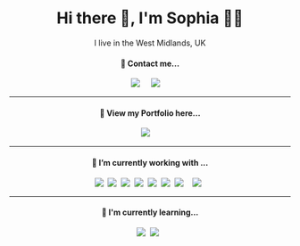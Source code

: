 <h1 align='center'> Hi there 👋, I'm Sophia  👩‍💻 </h1>

<p align='center'>
  I live in the West Midlands, UK
</p>
  
  <h4 align='center'>🌺 Contact me...</h4>
<p align='center'>
  <a href="https://www.linkedin.com/in/sophia-wall/"><img src="https://img.shields.io/badge/linkedin-%230077B5.svg?&style=for-the-badge&logo=linkedin&logoColor=white" /></a>&nbsp;&nbsp;&nbsp;&nbsp;
  <a href="mailto:sophiapwall@yahoo.co.uk?subject=Hi%20Sophia"><img src="https://img.shields.io/badge/gmail-%23D14836.svg?&style=for-the-badge&logo=gmail&logoColor=white" /></a>&nbsp;&nbsp;&nbsp;&nbsp;

</p>


<hr>


<h4 align='center'>💬  View my Portfolio here...</h4>
<p align='center'>
    <a href="https://sophia4422.github.io/my-react-portfolio/"><img src="https://img.shields.io/badge/Portfolio-%23000000.svg?style=for-the-badge&logo=react&logoColor=%2361DAFB" /></a>&nbsp;&nbsp;&nbsp;&nbsp;
</p>

<hr>

<h4 align='center'>🔭  I’m currently working with ...</h4>

<p align='center'>
  <img src="https://img.shields.io/badge/html5%20-%23e34f26.svg?&style=for-the-badge&logo=html5&logoColor=white" />&nbsp;&nbsp;<img src="https://img.shields.io/badge/CSS3-1572B6?&style=for-the-badge&logo=css3&logoColor=white" />&nbsp;&nbsp;<img src="https://img.shields.io/badge/JavaScript-F7DF1E?style=for-the-badge&logo=javascript&logoColor=black" />&nbsp;&nbsp;<img src="https://img.shields.io/badge/React-20232A?style=for-the-badge&logo=react&logoColor=61DAFB" />&nbsp;&nbsp;<img src="https://img.shields.io/badge/Bootstrap-563D7C?style=for-the-badge&logo=bootstrap&logoColor=white">&nbsp;&nbsp;<img src="https://img.shields.io/badge/Sketch-F7B500?style=for-the-badge&logo=sketch&logoColor=white" />&nbsp;&nbsp;<img 
src="https://img.shields.io/badge/node.js%20-%23339933.svg?&style=for-the-badge&logo=node.js&logoColor=white" />&nbsp;&nbsp;&nbsp;&nbsp;<img
src="https://img.shields.io/badge/adobe%20photoshop-%2331A8FF.svg?style=for-the-badge&logo=adobe%20photoshop&logoColor=white" />&nbsp;&nbsp;<img 
</p>


<hr>

<h4 align='center'>🌱  I'm currently learning...</h4>
<p align='center'>
<img src="https://img.shields.io/badge/MUI-%230081CB.svg?style=for-the-badge&logo=mui&logoColor=white" />&nbsp;&nbsp;<img 
src="https://img.shields.io/badge/react_native-%2320232a.svg?style=for-the-badge&logo=react&logoColor=%2361DAFB" />&nbsp;&nbsp;<img 
</p>






